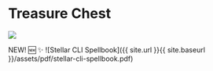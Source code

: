 # Treasure Chest

<img src="{{ site.url }}{{ site.baseurl }}/assets/img/new-spellbook-unlocked.gif" class="img">

NEW! 🆕  ✨
![Stellar CLI Spellbook]({{ site.url }}{{ site.baseurl }}/assets/pdf/stellar-cli-spellbook.pdf)